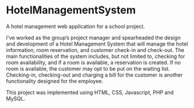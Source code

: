 # HotelManagementSystem
A hotel management web application for a school project.

I've worked as the group’s project manager and spearheaded the design and development of a Hotel Management System that will manage the hotel information, room reservation, and customer check-in and check-out. The main functionalities of the system includes, but not limited to, checking for room availability, and if a room is available, a reservation is created. If no room is available, the customer may opt to be put on the waiting list. Checking-in, checking-out and charging a bill for the customer is another functionality designed for the employee.

This project was implemented using HTML, CSS, Javascript, PHP and MySQL.
